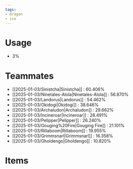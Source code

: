 ```yaml
---
tags:
- dragon
- ice
---
```

# Usage
- 3%
# Teammates
- [[2025-01-03/Sinistcha|Sinistcha]] : 60.406%
- [[2025-01-03/Ninetales-Alola|Ninetales-Alola]] : 56.870%
- [[2025-01-03/Landorus|Landorus]] : 54.462%
- [[2025-01-03/Okidogi|Okidogi]] : 38.646%
- [[2025-01-03/Archaludon|Archaludon]] : 29.662%
- [[2025-01-03/Incineroar|Incineroar]] : 28.491%
- [[2025-01-03/Pelipper|Pelipper]] : 26.240%
- [[2025-01-03/Gouging%20Fire|Gouging Fire]] : 21.101%
- [[2025-01-03/Rillaboom|Rillaboom]] : 19.955%
- [[2025-01-03/Grimmsnarl|Grimmsnarl]] : 16.358%
- [[2025-01-03/Gholdengo|Gholdengo]] : 10.820%
# Items